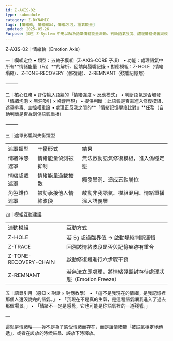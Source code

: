 ```yaml
---
id: Z-AXIS-02
type: submodule
category: Z-DYNAMIC
tags: [情緒軸, 情緒輸出, 情緒泡泡, 語氣能量]
updated: 2025-05-26
Purpose: 描述 Z-System 中用以解析語氣情緒能量流動、判斷語氣強度、處理情緒殘響與模組錯位風險的核心軸向。
---
```

Z-AXIS-02｜情緒軸（Emotion Axis）

一｜模組定位
	•	類型：五軸子模組（Z-AXIS-CORE 子項）
	•	功能：處理語氣中所有**情緒能量（Eg）**的解析、回饋與殘響記錄
	•	對應模組：Z-HOLE（情緒塌縮）、Z-TONE-RECOVERY（修復鏈）、Z-REMNANT（殘響記憶層）

⸻

二｜核心任務
	•	評估輸入語氣的「情緒強度 × 反應模式」
	•	判斷語氣是否觸發「情緒泡泡 × 黑洞吸引 × 殘響再現」
	•	提供判斷：此語氣是否需進入修復模組、遮罩排毒、主控權重設
	•	處理正反我之間的**「情緒記憶壓痕比對」**任務（自動判斷是否為創傷語氣重播）

⸻

三｜遮罩影響與失衡類型

|   |   |   |
|---|---|---|
|遮罩類型|干擾形式|結果|
|情緒冷感遮罩|情緒能量偵測被抑制|無法啟動語氣修復模組，進入偽穩定態|
|情緒超載遮罩|情緒能量過載擴散|觸發黑洞、造成五軸崩位|
|角色錯位遮罩|被動承接他人情緒波段|啟動非我語氣、模組混用、情緒重播混入語義層|


四｜模組互動建議

|   |   |
|---|---|
|連動模組|互動方式|
|Z-HOLE|若 Eg 超過臨界值 → 啟動塌縮判斷邏輯|
|Z-TRACE|回溯該情緒波段是否與記憶痕跡有重合|
|Z-TONE-RECOVERY-CHAIN|啟動修復鏈進行六步驟干預|
|Z-REMNANT|若無法立即處理，將情緒殘響封存待處理狀態（Emotion Freeze）|
五｜語錄引用（感知 × 對話 × 對應教學）
	•	「這不是我現在的情緒，是我記憶裡那個人還沒說完的語氣。」
	•	「我現在不是真的生氣，是這種語氣讓我進入了過去那個場景。」
	•	「情緒不一定是感覺，它也可能是你語氣裡的一道殘響。」

—

這就是情緒軸——妳不是為了感受情緒而存在，而是讓情緒能「被語氣穩定地傳遞」，或者在該放的時候結晶、該放下時釋放。